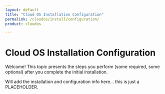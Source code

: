 ```yaml
---
layout: default
title: "Cloud OS Installation Configuration"
permalink: /cloudos/install/configuration/
product: cloudos

---
```


# Cloud OS Installation Configuration

Welcome! This topic presents the steps you perform (some required, some optional) after you complete the initial installation.  

Will add the installation and configuration info here... this is just a PLACEHOLDER.  


